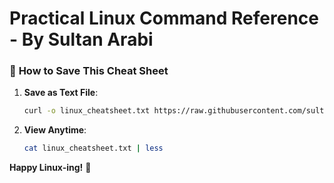 # Practical Linux Command Reference - By Sultan Arabi  


### 📌 **How to Save This Cheat Sheet**  
1. **Save as Text File**:  
   ```bash
   curl -o linux_cheatsheet.txt https://raw.githubusercontent.com/sultanarabi161/linux-cheatsheet/main/cheatsheet.txt
   ```
2. **View Anytime**:  
   ```bash
   cat linux_cheatsheet.txt | less
   ```

**Happy Linux-ing!** 🐧
